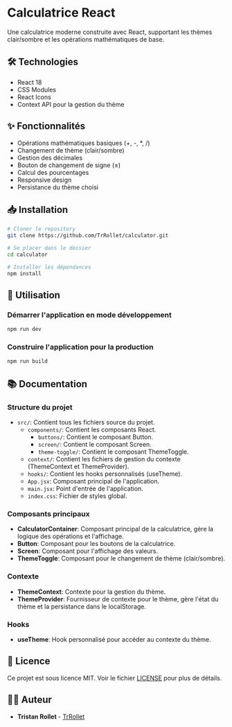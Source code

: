 # Calculatrice React

Une calculatrice moderne construite avec React, supportant les thèmes clair/sombre et les opérations mathématiques de base.

## 🛠️ Technologies

- React 18
- CSS Modules
- React Icons
- Context API pour la gestion du thème

## ✨ Fonctionnalités

- Opérations mathématiques basiques (+, -, *, /)
- Changement de thème (clair/sombre)
- Gestion des décimales
- Bouton de changement de signe (±)
- Calcul des pourcentages
- Responsive design
- Persistance du thème choisi

## 📥 Installation

```bash
# Cloner le repository
git clone https://github.com/TrRollet/calculator.git

# Se placer dans le dossier
cd calculator

# Installer les dépendances
npm install
```

## 🚀 Utilisation

### Démarrer l'application en mode développement
```bash
npm run dev
```

### Construire l'application pour la production
```bash
npm run build
```

## 📚 Documentation

### Structure du projet

- `src/`: Contient tous les fichiers source du projet.
  - `components/`: Contient les composants React.
    - `buttons/`: Contient le composant Button.
    - `screen/`: Contient le composant Screen.
    - `theme-toggle/`: Contient le composant ThemeToggle.
  - `context/`: Contient les fichiers de gestion du contexte (ThemeContext et ThemeProvider).
  - `hooks/`: Contient les hooks personnalisés (useTheme).
  - `App.jsx`: Composant principal de l'application.
  - `main.jsx`: Point d'entrée de l'application.
  - `index.css`: Fichier de styles global.

### Composants principaux

- **CalculatorContainer**: Composant principal de la calculatrice, gère la logique des opérations et l'affichage.
- **Button**: Composant pour les boutons de la calculatrice.
- **Screen**: Composant pour l'affichage des valeurs.
- **ThemeToggle**: Composant pour le changement de thème (clair/sombre).

### Contexte

- **ThemeContext**: Contexte pour la gestion du thème.
- **ThemeProvider**: Fournisseur de contexte pour le thème, gère l'état du thème et la persistance dans le localStorage.

### Hooks

- **useTheme**: Hook personnalisé pour accéder au contexte du thème.

## 📝 Licence

Ce projet est sous licence MIT. Voir le fichier [LICENSE](LICENSE) pour plus de détails.

## 👨‍💻 Auteur

- **Tristan Rollet** - [TrRollet](https://github.com/TrRollet)
